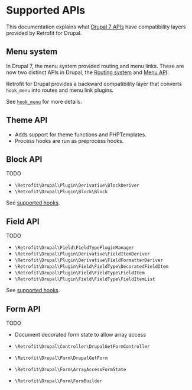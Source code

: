 # Supported APIs

This documentation explains what [Drupal 7 APIs](https://www.drupal.org/docs/7/api) have compatibility layers provided
by Retrofit for Drupal.

## Menu system

In Drupal 7, the menu system provided routing and menu links. These are now two distinct APIs in Drupal,
the [Routing system](https://www.drupal.org/docs/drupal-apis/routing-system) and [Menu API](https://www.drupal.org/docs/drupal-apis/menu-api).

Retrofit for Drupal provides a backward compatibility layer that converts `hook_menu` into routes and menu link plugins.

See [`hook_menu`](supported-hooks.md#hook_menu) for more details.

## Theme API

* Adds support for theme functions and PHPTemplates.
* Process hooks are run as preprocess hooks.

## Block API

TODO

- `\Retrofit\Drupal\Plugin\Derivative\BlockDeriver`
- `\Retrofit\Drupal\Plugin\Block\Block`

See [supported hooks](supported-hooks.md#block-hooks).

## Field API

TODO

- `\Retrofit\Drupal\Field\FieldTypePluginManager`
- `\Retrofit\Drupal\Plugin\Derivative\FieldItemDeriver`
- `\Retrofit\Drupal\Plugin\Derivative\FieldFormatterDeriver`
- `\Retrofit\Drupal\Plugin\Field\FieldType\DecoratedFieldItem`
- `\Retrofit\Drupal\Plugin\Field\FieldType\FieldItem`
- `\Retrofit\Drupal\Plugin\Field\FieldType\FieldItemList`

See [supported hooks](supported-hooks.md#field-hooks).

## Form API

TODO
* Document decorated form state to allow array access

* `\Retrofit\Drupal\Controller\DrupalGetFormController`
* `\Retrofit\Drupal\Form\DrupalGetForm`
* `\Retrofit\Drupal\Form\ArrayAccessFormState`
* `\Retrofit\Drupal\Form\FormBuilder`
